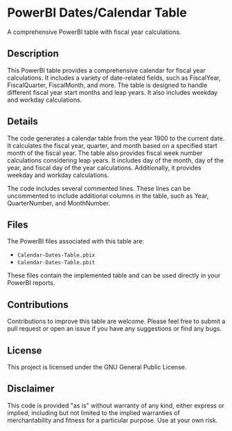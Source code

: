 # PowerBI Dates/Calendar Table

A comprehensive PowerBI table with fiscal year calculations.

## Description

This PowerBI table provides a comprehensive calendar for fiscal year calculations. It includes a variety of date-related fields, such as FiscalYear, FiscalQuarter, FiscalMonth, and more. The table is designed to handle different fiscal year start months and leap years. It also includes weekday and workday calculations.

## Details

The code generates a calendar table from the year 1900 to the current date. It calculates the fiscal year, quarter, and month based on a specified start month of the fiscal year. The table also provides fiscal week number calculations considering leap years. It includes day of the month, day of the year, and fiscal day of the year calculations. Additionally, it provides weekday and workday calculations.

The code includes several commented lines. These lines can be uncommented to include additional columns in the table, such as Year, QuarterNumber, and MonthNumber.

## Files

The PowerBI files associated with this table are:

- `Calendar-Dates-Table.pbix`
- `Calendar-Dates-Table.pbit`

These files contain the implemented table and can be used directly in your PowerBI reports.

## Contributions

Contributions to improve this table are welcome. Please feel free to submit a pull request or open an issue if you have any suggestions or find any bugs.

## License

This project is licensed under the GNU General Public License. 

## Disclaimer

This code is provided "as is" without warranty of any kind, either express or implied, including but not limited to the implied warranties of merchantability and fitness for a particular purpose. Use at your own risk.
